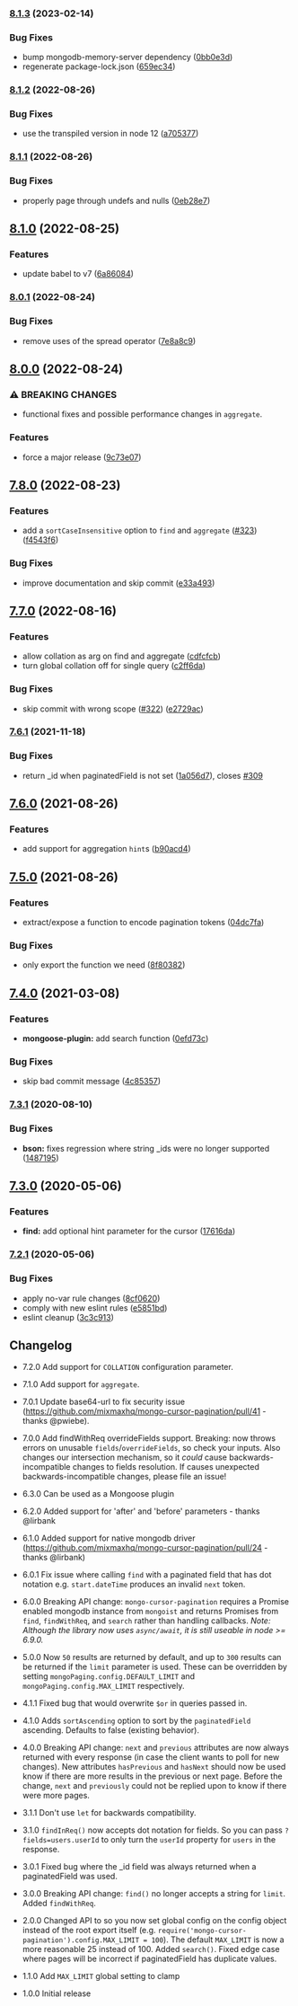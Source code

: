 ### [8.1.3](https://github.com/mixmaxhq/mongo-cursor-pagination/compare/v8.1.2...v8.1.3) (2023-02-14)

### Bug Fixes

- bump mongodb-memory-server dependency ([0bb0e3d](https://github.com/mixmaxhq/mongo-cursor-pagination/commit/0bb0e3d5624cdc2a4420f885a00538a88ca86635))
- regenerate package-lock.json ([659ec34](https://github.com/mixmaxhq/mongo-cursor-pagination/commit/659ec34f4c9f2f58b8024f8507d7cf73f06a8854))

### [8.1.2](https://github.com/mixmaxhq/mongo-cursor-pagination/compare/v8.1.1...v8.1.2) (2022-08-26)

### Bug Fixes

- use the transpiled version in node 12 ([a705377](https://github.com/mixmaxhq/mongo-cursor-pagination/commit/a705377f0a191dd2f27482a8cd09f46ce5825829))

### [8.1.1](https://github.com/mixmaxhq/mongo-cursor-pagination/compare/v8.1.0...v8.1.1) (2022-08-26)

### Bug Fixes

- properly page through undefs and nulls ([0eb28e7](https://github.com/mixmaxhq/mongo-cursor-pagination/commit/0eb28e7f573511ef7fc8790e9c0fc84e5a997cef))

## [8.1.0](https://github.com/mixmaxhq/mongo-cursor-pagination/compare/v8.0.1...v8.1.0) (2022-08-25)

### Features

- update babel to v7 ([6a86084](https://github.com/mixmaxhq/mongo-cursor-pagination/commit/6a86084253a5b950e2549df3cb537e8c5eaef7c5))

### [8.0.1](https://github.com/mixmaxhq/mongo-cursor-pagination/compare/v8.0.0...v8.0.1) (2022-08-24)

### Bug Fixes

- remove uses of the spread operator ([7e8a8c9](https://github.com/mixmaxhq/mongo-cursor-pagination/commit/7e8a8c948a501e4a7aaff0896ac558ffe73971de))

## [8.0.0](https://github.com/mixmaxhq/mongo-cursor-pagination/compare/v7.8.0...v8.0.0) (2022-08-24)

### ⚠ BREAKING CHANGES

- functional fixes and possible performance changes in `aggregate`.

### Features

- force a major release ([9c73e07](https://github.com/mixmaxhq/mongo-cursor-pagination/commit/9c73e07f71176433e0ca3279996b3b9d5e39a175))

## [7.8.0](https://github.com/mixmaxhq/mongo-cursor-pagination/compare/v7.7.0...v7.8.0) (2022-08-23)

### Features

- add a `sortCaseInsensitive` option to `find` and `aggregate` ([#323](https://github.com/mixmaxhq/mongo-cursor-pagination/issues/323)) ([f4543f6](https://github.com/mixmaxhq/mongo-cursor-pagination/commit/f4543f643bac890c627d538e6200c5f5a1d45ebc))

### Bug Fixes

- improve documentation and skip commit ([e33a493](https://github.com/mixmaxhq/mongo-cursor-pagination/commit/e33a493f98712dbbdac2ea3ed6a9a5c731dea448))

## [7.7.0](https://github.com/mixmaxhq/mongo-cursor-pagination/compare/v7.6.1...v7.7.0) (2022-08-16)

### Features

- allow collation as arg on find and aggregate ([cdfcfcb](https://github.com/mixmaxhq/mongo-cursor-pagination/commit/cdfcfcbf355f177d0589341f603b0458e4fc5c64))
- turn global collation off for single query ([c2ff6da](https://github.com/mixmaxhq/mongo-cursor-pagination/commit/c2ff6dae5824820414d5286f91d0cd7eedf0ba90))

### Bug Fixes

- skip commit with wrong scope ([#322](https://github.com/mixmaxhq/mongo-cursor-pagination/issues/322)) ([e2729ac](https://github.com/mixmaxhq/mongo-cursor-pagination/commit/e2729ac584a483f28e1275f70eb7ebd8ec44556b))

### [7.6.1](https://github.com/mixmaxhq/mongo-cursor-pagination/compare/v7.6.0...v7.6.1) (2021-11-18)

### Bug Fixes

- return \_id when paginatedField is not set ([1a056d7](https://github.com/mixmaxhq/mongo-cursor-pagination/commit/1a056d7ed291760c0734a22375d8c049b14b4aaf)), closes [#309](https://github.com/mixmaxhq/mongo-cursor-pagination/issues/309)

## [7.6.0](https://github.com/mixmaxhq/mongo-cursor-pagination/compare/v7.5.0...v7.6.0) (2021-08-26)

### Features

- add support for aggregation `hint`s ([b90acd4](https://github.com/mixmaxhq/mongo-cursor-pagination/commit/b90acd46c0d70c664ef5270e64a584f124558264))

## [7.5.0](https://github.com/mixmaxhq/mongo-cursor-pagination/compare/v7.4.0...v7.5.0) (2021-08-26)

### Features

- extract/expose a function to encode pagination tokens ([04dc7fa](https://github.com/mixmaxhq/mongo-cursor-pagination/commit/04dc7fafc0038393302442df8b472b1ad74b5d28))

### Bug Fixes

- only export the function we need ([8f80382](https://github.com/mixmaxhq/mongo-cursor-pagination/commit/8f8038275607f03b67966d0d116dab8b5c6ee9fa))

## [7.4.0](https://github.com/mixmaxhq/mongo-cursor-pagination/compare/v7.3.1...v7.4.0) (2021-03-08)

### Features

- **mongoose-plugin:** add search function ([0efd73c](https://github.com/mixmaxhq/mongo-cursor-pagination/commit/0efd73c9a5e53887226a4a1d2b61605a0e168514))

### Bug Fixes

- skip bad commit message ([4c85357](https://github.com/mixmaxhq/mongo-cursor-pagination/commit/4c85357f1079c6f73877ba6775b2eb6ad962c422))

### [7.3.1](https://github.com/mixmaxhq/mongo-cursor-pagination/compare/v7.3.0...v7.3.1) (2020-08-10)

### Bug Fixes

- **bson:** fixes regression where string \_ids were no longer supported ([1487195](https://github.com/mixmaxhq/mongo-cursor-pagination/commit/1487195444fb1b6f151014522e498000d1dd452d))

## [7.3.0](https://github.com/mixmaxhq/mongo-cursor-pagination/compare/v7.2.1...v7.3.0) (2020-05-06)

### Features

- **find:** add optional hint parameter for the cursor ([17616da](https://github.com/mixmaxhq/mongo-cursor-pagination/commit/17616da43641ff2d455e70d96368e839afb216ae))

### [7.2.1](https://github.com/mixmaxhq/mongo-cursor-pagination/compare/v7.2.0...v7.2.1) (2020-05-06)

### Bug Fixes

- apply no-var rule changes ([8cf0620](https://github.com/mixmaxhq/mongo-cursor-pagination/commit/8cf0620b023ac460a62788b9d11763211d5a5f88))
- comply with new eslint rules ([e5851bd](https://github.com/mixmaxhq/mongo-cursor-pagination/commit/e5851bde1a86ab322aa6eac4c56995d98f80e74b))
- eslint cleanup ([3c3c913](https://github.com/mixmaxhq/mongo-cursor-pagination/commit/3c3c91311cab97d51896f16c8463d73bdb7d9225))

## Changelog

- 7.2.0 Add support for `COLLATION` configuration parameter.

- 7.1.0 Add support for `aggregate`.

- 7.0.1 Update base64-url to fix security issue (https://github.com/mixmaxhq/mongo-cursor-pagination/pull/41 - thanks @pwiebe).

- 7.0.0 Add findWithReq overrideFields support. Breaking: now throws errors on unusable `fields`/`overrideFields`, so check your inputs. Also changes our intersection mechanism, so it _could_ cause backwards-incompatible changes to fields resolution. If causes unexpected backwards-incompatible changes, please file an issue!

- 6.3.0 Can be used as a Mongoose plugin

- 6.2.0 Added support for 'after' and 'before' parameters - thanks @lirbank

- 6.1.0 Added support for native mongodb driver (https://github.com/mixmaxhq/mongo-cursor-pagination/pull/24 - thanks @lirbank)

- 6.0.1 Fix issue where calling `find` with a paginated field that has dot notation e.g. `start.dateTime` produces an invalid `next` token.

- 6.0.0 Breaking API change: `mongo-cursor-pagination` requires a Promise enabled mongodb instance from `mongoist` and returns Promises from `find`, `findWithReq`, and `search` rather than handling callbacks. _Note: Although the library now uses `async/await`, it is still useable in node >= 6.9.0._

- 5.0.0 Now `50` results are returned by default, and up to `300` results can be returned if the `limit` parameter is used. These can be overridden by setting `mongoPaging.config.DEFAULT_LIMIT` and `mongoPaging.config.MAX_LIMIT` respectively.

- 4.1.1 Fixed bug that would overwrite `$or` in queries passed in.

- 4.1.0 Adds `sortAscending` option to sort by the `paginatedField` ascending. Defaults to false (existing behavior).

- 4.0.0 Breaking API change: `next` and `previous` attributes are now always returned with every response (in case the client wants to poll for new changes). New attributes `hasPrevious` and `hasNext` should now be used know if there are more results in the previous or next page. Before the change, `next` and `previously` could not be replied upon to know if there were more pages.

- 3.1.1 Don't use `let` for backwards compatibility.

- 3.1.0 `findInReq()` now accepts dot notation for fields. So you can pass `?fields=users.userId` to only turn the `userId` property for `users` in the response.

- 3.0.1 Fixed bug where the \_id field was always returned when a paginatedField was used.

- 3.0.0 Breaking API change: `find()` no longer accepts a string for `limit`. Added `findWithReq`.

- 2.0.0 Changed API to so you now set global config on the config object instead of the root export itself (e.g. `require('mongo-cursor-pagination').config.MAX_LIMIT = 100`). The default `MAX_LIMIT` is now a more reasonable 25 instead of 100. Added `search()`. Fixed edge case where pages will be incorrect if paginatedField has duplicate values.

- 1.1.0 Add `MAX_LIMIT` global setting to clamp

- 1.0.0 Initial release
